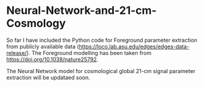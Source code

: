# Neural-Network-and-21-cm-Cosmology
So far I have included the Python code for Foreground parameter extraction from publicly available data (https://loco.lab.asu.edu/edges/edges-data-release/). The Foreground modelling has been taken from https://doi.org/10.1038/nature25792.

The Neural Network model for cosmological global 21-cm signal parameter extraction will be updataed soon.
